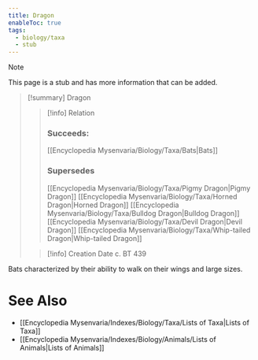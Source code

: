 ```yaml
---
title: Dragon
enableToc: true
tags:
  - biology/taxa
  - stub
---
```


> [!note]
> This page is a stub and has more information that can be added.

> [!summary] Dragon
> > [!info] Relation
> > ### Succeeds:
> > [[Encyclopedia Mysenvaria/Biology/Taxa/Bats|Bats]]
> > ### Supersedes 
> > [[Encyclopedia Mysenvaria/Biology/Taxa/Pigmy Dragon|Pigmy Dragon]]
> > [[Encyclopedia Mysenvaria/Biology/Taxa/Horned Dragon|Horned Dragon]]
> > [[Encyclopedia Mysenvaria/Biology/Taxa/Bulldog Dragon|Bulldog Dragon]]
> > [[Encyclopedia Mysenvaria/Biology/Taxa/Devil Dragon|Devil Dragon]]
> > [[Encyclopedia Mysenvaria/Biology/Taxa/Whip-tailed Dragon|Whip-tailed Dragon]]
>
> > [!info] Creation Date
> > c. BT 439

Bats characterized by their ability to walk on their wings and large sizes.

# See Also
- [[Encyclopedia Mysenvaria/Indexes/Biology/Taxa/Lists of Taxa|Lists of Taxa]]
- [[Encyclopedia Mysenvaria/Indexes/Biology/Animals/Lists of Animals|Lists of Animals]]
